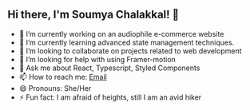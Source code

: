 ## Hi there, I'm Soumya Chalakkal! 👋

- 🔭 I’m currently working on an audiophile e-commerce website
- 🌱 I’m currently learning advanced state management techniques.
- 👯 I’m looking to collaborate on projects related to web development
- 🤔 I’m looking for help with using Framer-motion
- 💬 Ask me about React, Typescript, Styled Components
- 📫 How to reach me: [Email](soumyachalakkal@gmail.com) 
- 😄 Pronouns: She/Her
- ⚡ Fun fact: I am afraid of heights, still I am an avid hiker
  

